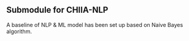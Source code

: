 ## Submodule for CHIIA-NLP

A baseline of NLP & ML model has been set up based on Naive Bayes algorithm.

